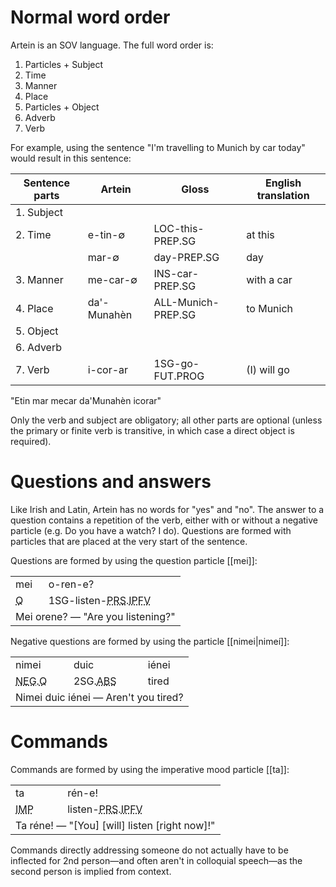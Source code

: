 # Normal word order
Artein is an SOV language. The full word order is:
1. Particles + Subject
2. Time
3. Manner
4. Place
5. Particles + Object
6. Adverb
7. Verb

For example, using the sentence "I'm travelling to Munich by car today" would result in this sentence:

| Sentence parts | Artein      | Gloss              | English translation |
| -------------- | ----------- | ------------------ | ------------------- |
| 1. Subject     |             |                    |                     |
| 2. Time        | e-tin-∅     | LOC-this-PREP.SG   | at this             |
|                | mar-∅       | day-PREP.SG        | day                 |
| 3. Manner      | me-car-∅    | INS-car-PREP.SG    | with a car          |
| 4. Place       | da'-Munahèn | ALL-Munich-PREP.SG | to Munich           |
| 5. Object      |             |                    |                     |
| 6. Adverb      |             |                    |                     |
| 7. Verb        | i-cor-ar    | 1SG-go-FUT.PROG    | (I) will go         |

"Etin mar mecar da'Munahèn icorar"

Only the verb and subject are obligatory; all other parts are optional (unless the primary or finite verb is transitive, in which case a direct object is required).
# Questions and answers
Like Irish and Latin, Artein has no words for "yes" and "no". The answer to a question contains a repetition of the verb, either with or without a negative particle (e.g. Do you have a watch? I do). Questions are formed with particles that are placed at the very start of the sentence.

Questions are formed by using the question particle [[mei]]:

<div id='outerTable'><table>
  <tr><td>mei</td><td>o-ren-e?</td></tr>
  <tr><td><abbr class='abbrv sc' title='Question word or particle'>Q</abbr></td><td><a class='sc'>1SG</a>-listen-<abbr class='abbrv sc' title='Present tense'>PRS</abbr>.<abbr class='abbrv sc' title='Imperfective aspect'>IPFV</abbr></td></tr>
  <tr><td colspan=2>Mei orene? — "Are you listening?"</td></tr>
</table></div>

Negative questions are formed by using the particle [[nimei|nimeí]]:

<div id='outerTable'><table>
  <tr><td>nimei</td><td>duic</td><td>iénei</td></tr>
  <tr><td><abbr class='abbrv sc' title='Negation; negative'>NEG</abbr>.<abbr class='abbrv sc' title='Question word or particle'>Q</abbr></td><td><a class='sc'>2SG</a>.<abbr class='abbrv sc' title='Absolutive case'>ABS</abbr></td><td>tired</td></tr>
  <tr><td colspan=3>Nimei duic iénei — Aren't you tired?</td></tr>
</table></div>


# Commands
Commands are formed by using the imperative mood particle [[ta]]:

<div id='outerTable'><table>
  <tr><td>ta</td><td>rén-e!</td></tr>
  <tr><td><abbr class='abbrv sc' title='Imperative mood'>IMP</abbr></td><td>listen-<abbr class='abbrv sc' title='Present tense'>PRS</abbr>.<abbr class='abbrv sc' title='Imperfective aspect'>IPFV</abbr></td></tr>
  <tr><td colspan=2>Ta réne! — "[You] [will] listen [right now]!"</td></tr>
</table></div>

Commands directly addressing someone do not actually have to be inflected for 2nd person—and often aren't in colloquial speech—as the second person is implied from context.